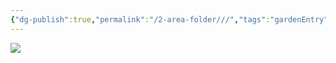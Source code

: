 ```yaml
---
{"dg-publish":true,"permalink":"/2-area-folder///","tags":"gardenEntry"}
---
```


![](https://www.190904.xyz:11111/images/2021/10/07/202110071351954.png)
